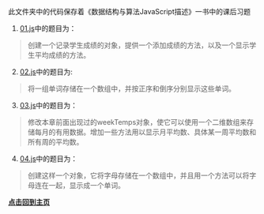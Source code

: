 此文件夹中的代码保存着《数据结构与算法JavaScript描述》一书中的课后习题

1. [01.js](./01.js "点击查看代码")中的题目为：
>创建一个记录学生成绩的对象，提供一个添加成绩的方法，以及一个显示学生平均成绩的方法。

2. [02.js](./02.js "点击查看代码")中的题目为:
>将一组单词存储在一个数组中，并按正序和倒序分别显示这些单词。

3. [03.js](./03.js "点击查看代码")中的题目为：
>修改本章前面出现过的weekTemps对象，使它可以使用一个二维数组来存储每月的有用数据。增加一些方法用以显示月平均数、具体某一周平均数和所有周的平均数。

4. [04.js](./04.js "点击查看代码")中的题目为：
>创建这样一个对象，它将字母存储在一个数组中，并且用一个方法可以将字母连在一起，显示成一个单词。


**[点击回到主页](../../../ "点击前往")**